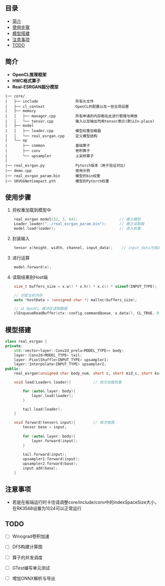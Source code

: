 ## 目录
- [简介](#简介)
- [使用步骤](#使用步骤)
- [模型搭建](#模型搭建)
- [注意事项](#注意事项)
- [TODO](#todo)

## 简介
- **OpenCL推理框架**  
- **HWC格式算子**  
- **Real-ESRGAN超分模型**
```plaintext
|── core/
|   ├── include                 所有头文件
|   ├── cl_context              OpenCL的配置以及一些全局设置
|   ├── memory                  
|   │   ├── manager.cpp         所有申请的内存都在此进行管理与释放
|   │   └── tensor.cpp          输入以及输出均用tensor表示(默认In-place)
|   ├── model  
|   │   ├── loader.cpp          模型权重加载器
|   │   └── real_esrgan.cpp     定义模型结构
|   └── op                     
|       ├── common              基础算子
|       ├── conv                卷积算子
|       └── upsampler           上采样算子
|    
|── real_esrgan.py              Pytorch版本（用于验证对比）
|── demo.cpp                    使用示例
|── real_esrgan_param.bin       模型的bin权重
|── SRVGGNetCompact.pth         模型的Pytorch权重
```
## 使用步骤
1. 将权重加载到模型中
```c++
    real_esrgan model(32, 3, 64);                   // 建立模型
    Loader loader("../real_esrgan_param.bin");      // 建立读取器
    model.load(loader);                             // 读入权重
```
2. 封装输入
```c++
    tensor x(height, width, channel, input_data);    // input_data为指向数据的指针
```

3. 进行运算
```c++
    model.forward(x);
```

4. 读取结果到Host端
```c++
    size_t buffers_size = x.w() * x.h() * x.c() * sizeof(INPUT_TYPE);

    // 分配主机内存
    auto *hostData = (unsigned char *) malloc(buffers_size);

    // 从 OpenCL 缓冲区读取数据
    clEnqueueReadBuffer(ctx::config.commandQueue, x.data(), CL_TRUE, 0, buffers_size, hostData, 0, NULL, NULL);
```
## 模型搭建
```c++
class real_esrgan {
private:
    std::vector<layer::Conv2d_prelu<MODEL_TYPE>> body;
    layer::Conv2d<MODEL_TYPE> tail;
    layer::PixelShuffle<INPUT_TYPE> upsampler1;
    layer::Interpolate<INPUT_TYPE> upsampler2;
public:
    real_esrgan(unsigned char body_num, short c, short mid_c, short ks=3, short _scale = 4);

    void load(Loader& loader){          // 依次加载权重

        for (auto& layer: body){
            layer.load(loader);
        }

        tail.load(loader);
    }

    void forward(tensor& input){        // 依次推理
        tensor base = input;
        
        for (auto& layer: body){
            layer.forward(input);
        }
    
        tail.forward(input);
        upsampler1.forward(input);
        upsampler2.forward(base);
        input.add(base);
    }
```

## 注意事项
- 若是在板端运行时卡住请调整core/include/conv中的indexSpaceSize大小，在RK3568设置为1024可以正常运行
  
## TODO
- [ ] Winograd卷积加速
- [ ] DFS构建计算图
- [ ] 算子的并发调度
- [ ] GTest编写单元测试
- [ ] 增加ONNX解析与导出


